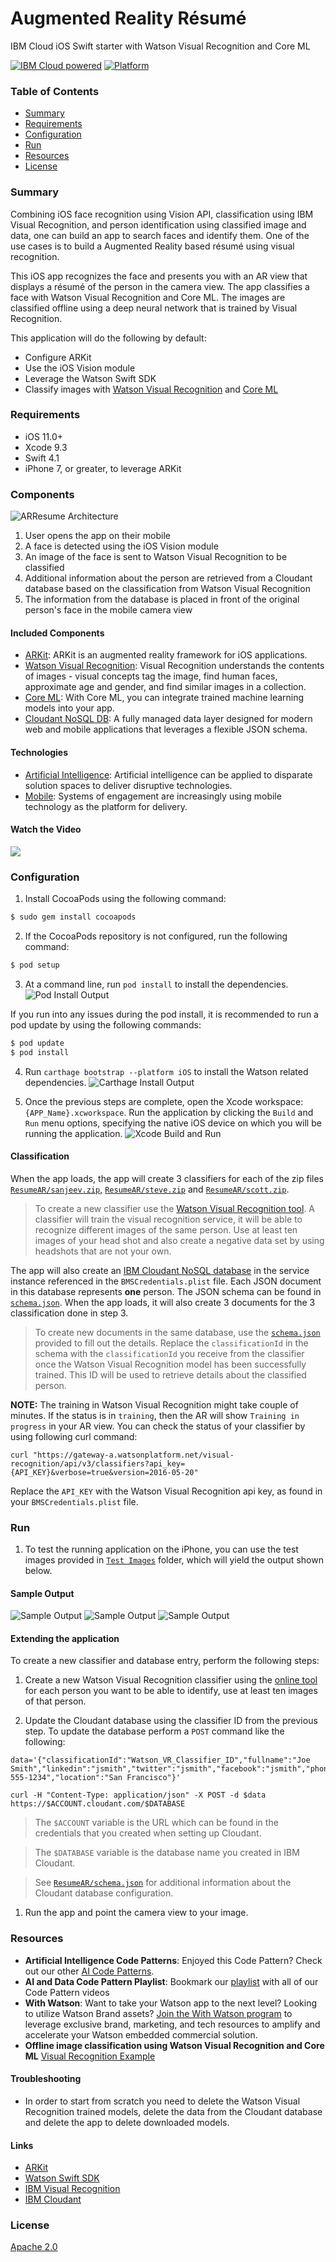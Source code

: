 # Augmented Reality Résumé

IBM Cloud iOS Swift starter with Watson Visual Recognition and Core ML

[![IBM Cloud powered][img-ibmcloud-powered]][url-bluemix]
[![Platform](https://img.shields.io/badge/platform-ios_swift-lightgrey.svg?style=flat)](https://developer.apple.com/swift/)

[img-ibmcloud-powered]: https://img.shields.io/badge/IBM%20Cloud-powered-blue.svg
[url-bluemix]: http://bluemix.net

### Table of Contents
* [Summary](#summary)
* [Requirements](#requirements)
* [Configuration](#configuration)
* [Run](#run)
* [Resources](#resources)
* [License](#license)

### Summary

Combining iOS face recognition using Vision API, classification using IBM Visual Recognition, and person identification using classified image and data, one can build an app to search faces and identify them. One of the use cases is to build a Augmented Reality based résumé using visual recognition.

This iOS app recognizes the face and presents you with an AR view that displays a résumé of the person in the camera view. The app classifies a face with Watson Visual Recognition and Core ML. The images are classified offline using a deep neural network that is trained by Visual Recognition.

This application will do the following by default:

* Configure ARKit
* Use the iOS Vision module
* Leverage the Watson Swift SDK
* Classify images with [Watson Visual Recognition](https://www.ibm.com/watson/services/visual-recognition/) and [Core ML](https://developer.apple.com/machine-learning/)

### Requirements
* iOS 11.0+
* Xcode 9.3
* Swift 4.1
* iPhone 7, or greater, to leverage ARKit

### Components
![ARResume Architecture](../images/architecture.png)

1. User opens the app on their mobile
1. A face is detected using the iOS Vision module
1. An image of the face is sent to Watson Visual Recognition to be classified
1. Additional information about the person are retrieved from a Cloudant database based on the classification from Watson Visual Recognition
1. The information from the database is placed in front of the original person's face in the mobile camera view

#### Included Components

* [ARKit](https://developer.apple.com/arkit/): ARKit is an augmented reality framework for iOS applications.
* [Watson Visual Recognition](https://www.ibm.com/watson/developercloud/visual-recognition.html): Visual Recognition understands the contents of images - visual concepts tag the image, find human faces, approximate age and gender, and find similar images in a collection.
* [Core ML](https://developer.apple.com/documentation/coreml): With Core ML, you can integrate trained machine learning models into your app.
* [Cloudant NoSQL DB](https://console.ng.bluemix.net/catalog/services/cloudant-nosql-db): A fully managed data layer designed for modern web and mobile applications that leverages a flexible JSON schema.

#### Technologies

* [Artificial Intelligence](https://medium.com/ibm-data-science-experience): Artificial intelligence can be applied to disparate solution spaces to deliver disruptive technologies.
* [Mobile](https://mobilefirstplatform.ibmcloud.com/): Systems of engagement are increasingly using mobile technology as the platform for delivery.

#### Watch the Video

[![](https://i.ytimg.com/vi/FyeEF0Rb154/0.jpg)](https://youtu.be/M3WlymI1J9E)

### Configuration

1. Install CocoaPods using the following command:

```bash
$ sudo gem install cocoapods
```

2. If the CocoaPods repository is not configured, run the following command:

```bash
$ pod setup
```

3. At a command line, run `pod install` to install the dependencies.
![Pod Install Output](../images/pod-install-output.png)

If you run into any issues during the pod install, it is recommended to run a pod update by using the following commands:
```bash
$ pod update
$ pod install
```

4. Run `carthage bootstrap --platform iOS` to install the Watson related dependencies.
![Carthage Install Output](../images/carthage-output.png)

5. Once the previous steps are complete, open the Xcode workspace: `{APP_Name}.xcworkspace`. Run the application by clicking the `Build` and `Run` menu options, specifying the native iOS device on which you will be running the application.
![Xcode Build and Run](../images/build-and-run.png)

#### Classification

When the app loads, the app will create 3 classifiers for each of the zip files [`ResumeAR/sanjeev.zip`](ResumeAR/sanjeev.zip), [`ResumeAR/steve.zip`](ResumeAR/steve.zip) and [`ResumeAR/scott.zip`](ResumeAR/scott.zip).
> To create a new classifier use the [Watson Visual Recognition tool](https://watson-visual-recognition.ng.bluemix.net/). A classifier will train the visual recognition service, it will be able to recognize different images of the same person. Use at least ten images of your head shot and also create a negative data set by using headshots that are not your own.

The app will also create an [IBM Cloudant NoSQL database](https://console.bluemix.net/catalog/services/cloudant-nosql-db) in the service instance referenced in the `BMSCredentials.plist` file. Each JSON document in this database represents **one** person. The JSON schema can be found in [`schema.json`](ResumeAR/schema.json). When the app loads, it will also create 3 documents for the 3 classification done in step 3.
> To create new documents in the same database, use the [`schema.json`](ResumeAR/schema.json) provided to fill out the details. Replace the `classificationId` in the schema with the `classificationId` you receive from the classifier once the Watson Visual Recognition model has been successfully trained. This ID will be used to retrieve details about the classified person.

**NOTE:** The training in Watson Visual Recognition might take couple of minutes. If the status is in `training`, then the AR will show `Training in progress` in your AR view. You can check the status of your classifier by using following curl command:

```
curl "https://gateway-a.watsonplatform.net/visual-recognition/api/v3/classifiers?api_key={API_KEY}&verbose=true&version=2016-05-20"
```

Replace the `API_KEY` with the Watson Visual Recognition api key, as found in your `BMSCredentials.plist` file.

### Run

1. To test the running application on the iPhone, you can use the test images provided in [`Test Images`](../images/TestImages) folder, which will yield the output shown below.

#### Sample Output

![Sample Output](../images/sanjeev_sample_output.png)
![Sample Output](../images/steve_sample_output.png)
![Sample Output](../images/scott_sample_output.png)

#### Extending the application

To create a new classifier and database entry, perform the following steps:

1. Create a new Watson Visual Recognition classifier using the [online tool](https://watson-visual-recognition.ng.bluemix.net/) for each person you want to be able to identify, use at least ten images of that person.

1. Update the Cloudant database using the classifier ID from the previous step. To update the database perform a `POST` command like the following:

```
data='{"classificationId":"Watson_VR_Classifier_ID","fullname":"Joe Smith","linkedin":"jsmith","twitter":"jsmith","facebook":"jsmith","phone":"512-555-1234","location":"San Francisco"}'

curl -H "Content-Type: application/json" -X POST -d $data https://$ACCOUNT.cloudant.com/$DATABASE
```

> The `$ACCOUNT` variable is the URL which can be found in the credentials that you created when setting up Cloudant.

> The `$DATABASE` variable is the database name you created in IBM Cloudant.

> See [`ResumeAR/schema.json`](ResumeAR/schema.json) for additional information about the Cloudant database configuration.

1. Run the app and point the camera view to your image.

### Resources

* **Artificial Intelligence Code Patterns**: Enjoyed this Code Pattern? Check out our other [AI Code Patterns](https://developer.ibm.com/code/technologies/artificial-intelligence/).
* **AI and Data Code Pattern Playlist**: Bookmark our [playlist](https://www.youtube.com/playlist?list=PLzUbsvIyrNfknNewObx5N7uGZ5FKH0Fde) with all of our Code Pattern videos
* **With Watson**: Want to take your Watson app to the next level? Looking to utilize Watson Brand assets? [Join the With Watson program](https://www.ibm.com/watson/with-watson/) to leverage exclusive brand, marketing, and tech resources to amplify and accelerate your Watson embedded commercial solution.
* **Offline image classification using Watson Visual Recognition and Core ML** [Visual Recognition Example](https://github.com/watson-developer-cloud/visual-recognition-coreml)

#### Troubleshooting
* In order to start from scratch you need to delete the Watson Visual Recognition trained models, delete the data from the Cloudant database and delete the app to delete downloaded models.

#### Links

* [ARKit](https://developer.apple.com/arkit)
* [Watson Swift SDK](https://github.com/watson-developer-cloud/swift-sdk)
* [IBM Visual Recognition](https://www.ibm.com/watson/services/visual-recognition-4)
* [IBM Cloudant](https://www.ibm.com/cloud/cloudant)

### License

[Apache 2.0](LICENSE)

